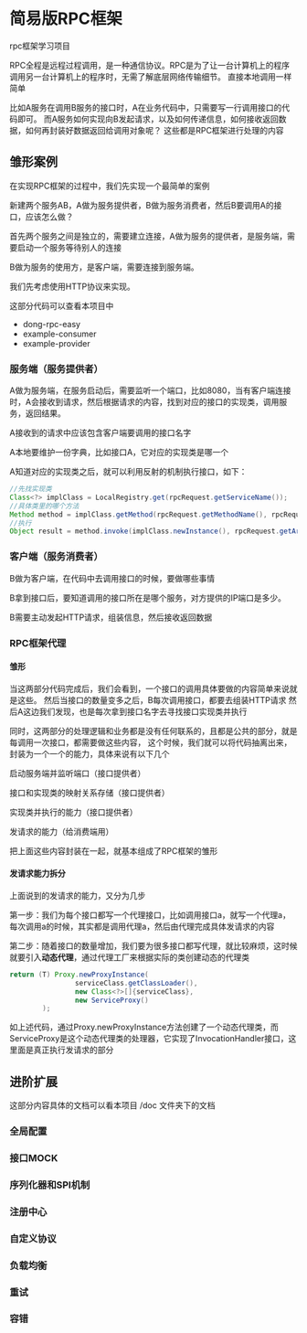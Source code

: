# 简易版RPC框架

rpc框架学习项目

RPC全程是远程过程调用，是一种通信协议。RPC是为了让一台计算机上的程序调用另一台计算机上的程序时，无需了解底层网络传输细节。
直接本地调用一样简单

比如A服务在调用B服务的接口时，A在业务代码中，只需要写一行调用接口的代码即可。
而A服务如何实现向B发起请求，以及如何传递信息，如何接收返回数据，如何再封装好数据返回给调用对象呢？
这些都是RPC框架进行处理的内容

## 雏形案例

在实现RPC框架的过程中，我们先实现一个最简单的案例

新建两个服务AB，A做为服务提供者，B做为服务消费者，然后B要调用A的接口，应该怎么做？

首先两个服务之间是独立的，需要建立连接，A做为服务的提供者，是服务端，需要启动一个服务等待别人的连接

B做为服务的使用方，是客户端，需要连接到服务端。

我们先考虑使用HTTP协议来实现。

这部分代码可以查看本项目中 
- dong-rpc-easy 
- example-consumer 
- example-provider

### 服务端（服务提供者）

A做为服务端，在服务启动后，需要监听一个端口，比如8080，当有客户端连接时，A会接收到请求，然后根据请求的内容，找到对应的接口的实现类，调用服务，返回结果。

A接收到的请求中应该包含客户端要调用的接口名字

A本地要维护一份字典，比如接口A，它对应的实现类是哪一个

A知道对应的实现类之后，就可以利用反射的机制执行接口，如下：
```java
//先找实现类
Class<?> implClass = LocalRegistry.get(rpcRequest.getServiceName());
//具体类里的哪个方法
Method method = implClass.getMethod(rpcRequest.getMethodName(), rpcRequest.getParameterTypes());
//执行
Object result = method.invoke(implClass.newInstance(), rpcRequest.getArgs());
```

### 客户端（服务消费者）

B做为客户端，在代码中去调用接口的时候，要做哪些事情

B拿到接口后，要知道调用的接口所在是哪个服务，对方提供的IP端口是多少。

B需要主动发起HTTP请求，组装信息，然后接收返回数据

### RPC框架代理

#### 雏形

当这两部分代码完成后，我们会看到，一个接口的调用具体要做的内容简单来说就是这些。
然后当接口的数量变多之后，B每次调用接口，都要去组装HTTP请求
然后A这边我们发现，也是每次拿到接口名字去寻找接口实现类并执行

同时，这两部分的处理逻辑和业务都是没有任何联系的，且都是公共的部分，就是每调用一次接口，都需要做这些内容，
这个时候，我们就可以将代码抽离出来，封装为一个一个的能力，具体来说有以下几个

启动服务端并监听端口（接口提供者）

接口和实现类的映射关系存储（接口提供者）

实现类并执行的能力（接口提供者）

发请求的能力（给消费端用）

把上面这些内容封装在一起，就基本组成了RPC框架的雏形

#### 发请求能力拆分

上面说到的发请求的能力，又分为几步

第一步：我们为每个接口都写一个代理接口，比如调用接口a，就写一个代理a，每次调用a的时候，其实都是调用代理a，然后由代理完成具体发请求的内容

第二步：随着接口的数量增加，我们要为很多接口都写代理，就比较麻烦，这时候就要引入**动态代理**，通过代理工厂来根据实际的类创建动态的代理类
```java
return (T) Proxy.newProxyInstance(
                serviceClass.getClassLoader(),
                new Class<?>[]{serviceClass},
                new ServiceProxy()
        );
```
如上述代码，通过Proxy.newProxyInstance方法创建了一个动态代理类，而ServiceProxy是这个动态代理类的处理器，它实现了InvocationHandler接口，这里面是真正执行发请求的部分


## 进阶扩展

这部分内容具体的文档可以看本项目 /doc 文件夹下的文档

### 全局配置

### 接口MOCK

### 序列化器和SPI机制

### 注册中心

### 自定义协议

### 负载均衡

### 重试

### 容错


